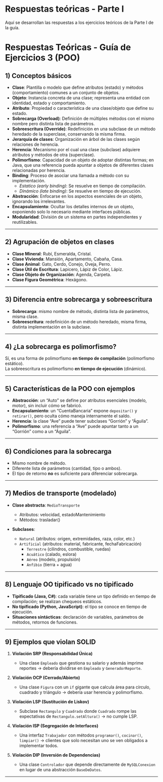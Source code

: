 # Respuestas teóricas - Parte I

Aquí se desarrollan las respuestas a los ejercicios teóricos de la Parte I de la guía.


# Respuestas Teóricas - Guía de Ejercicios 3 (POO)

## 1) Conceptos básicos

- **Clase**: Plantilla o modelo que define atributos (estado) y métodos (comportamiento) comunes a un conjunto de objetos.
- **Objeto**: Instancia concreta de una clase; representa una entidad con identidad, estado y comportamiento.
- **Atributo**: Propiedad o característica de una clase/objeto que define su estado.
- **Sobrecarga (Overload)**: Definición de múltiples métodos con el mismo nombre pero distinta lista de parámetros.
- **Sobreescritura (Override)**: Redefinición en una subclase de un método heredado de la superclase, conservando la misma firma.
- **Jerarquía de clases**: Organización en árbol de las clases según relaciones de herencia.
- **Herencia**: Mecanismo por el cual una clase (subclase) adquiere atributos y métodos de otra (superclase).
- **Polimorfismo**: Capacidad de un objeto de adoptar distintas formas; en Java, que una referencia pueda apuntar a objetos de diferentes clases relacionadas por herencia.
- **Binding**: Proceso de asociar una llamada a método con su implementación.  
  - *Estatico (early binding)*: Se resuelve en tiempo de compilación.  
  - *Dinámico (late binding)*: Se resuelve en tiempo de ejecución.
- **Abstracción**: Enfocarse en los aspectos esenciales de un objeto, ignorando los irrelevantes.
- **Encapsulamiento**: Ocultar los detalles internos de un objeto, exponiendo solo lo necesario mediante interfaces públicas.
- **Modularidad**: División de un sistema en partes independientes y reutilizables.

---

## 2) Agrupación de objetos en clases

- **Clase Mineral**: Rubí, Esmeralda, Cristal.  
- **Clase Vivienda**: Mansión, Apartamento, Cabaña, Casa.  
- **Clase Animal**: Gato, Cerdo, Conejo, Oveja, Perro.  
- **Clase Útil de Escritura**: Lapicero, Lápiz de Color, Lápiz.  
- **Clase Objeto de Organización**: Agenda, Carpeta.  
- **Clase Figura Geométrica**: Hexágono.

---

## 3) Diferencia entre sobrecarga y sobreescritura

- **Sobrecarga**: mismo nombre de método, distinta lista de parámetros, misma clase.  
- **Sobreescritura**: redefinición de un método heredado, misma firma, distinta implementación en la subclase.

---

## 4) ¿La sobrecarga es polimorfismo?

Sí, es una forma de polimorfismo **en tiempo de compilación** (polimorfismo estático).  
La sobreescritura es polimorfismo **en tiempo de ejecución** (dinámico).

---

## 5) Características de la POO con ejemplos

- **Abstracción**: un “Auto” se define por atributos esenciales (modelo, motor), sin incluir cómo se fabricó.  
- **Encapsulamiento**: un “CuentaBancaria” expone `depositar()` y `retirar()`, pero oculta cómo maneja internamente el saldo.  
- **Herencia**: la clase “Ave” puede tener subclases “Gorrión” y “Águila”.  
- **Polimorfismo**: una referencia a “Ave” puede apuntar tanto a un “Gorrión” como a un “Águila”.

---

## 6) Condiciones para la sobrecarga

- Mismo nombre de método.  
- Diferente lista de parámetros (cantidad, tipo o ambos).  
- El tipo de retorno **no** es suficiente para diferenciar sobrecarga.

---

## 7) Medios de transporte (modelado)

- **Clase abstracta**: `MedioTransporte`  
  - Atributos: velocidad, estadoMantenimiento  
  - Métodos: trasladar()  

- **Subclases**:  
  - `Natural` (atributos: origen, extremidades, raza, color, etc.)  
  - `Artificial` (atributos: material, fabricante, fechaFabricación)  
    - `Terrestre` (cilindros, combustible, ruedas)  
    - `Acuático` (calado, eslora)  
    - `Aéreo` (modelo, propulsión)  
    - `Anfibio` (tierra + agua)

---

## 8) Lenguaje OO tipificado vs no tipificado

- **Tipificado (Java, C#)**: cada variable tiene un tipo definido en tiempo de compilación; se realizan chequeos estáticos.  
- **No tipificado (Python, JavaScript)**: el tipo se conoce en tiempo de ejecución.  
- **Situaciones sintácticas**: declaración de variables, parámetros de métodos, retornos de funciones.

---

## 9) Ejemplos que violan SOLID

1. **Violación SRP (Responsabilidad Única)**  
   - Una clase `Empleado` que gestiona su salario y además imprime reportes → debería dividirse en `Empleado` y `GeneradorReporte`.  

2. **Violación OCP (Cerrado/Abierto)**  
   - Una clase `Figura` con un `if` gigante que calcula área para círculo, cuadrado y triángulo → debería usar herencia y polimorfismo.  

3. **Violación LSP (Sustitución de Liskov)**  
   - Subclase `Rectangulo` y `Cuadrado` donde `Cuadrado` rompe las expectativas de `Rectangulo.setAltura()` → no cumple LSP.  

4. **Violación ISP (Segregación de Interfaces)**  
   - Una interfaz `Trabajador` con métodos `programar()`, `cocinar()`, `limpiar()` → clientes que solo necesitan uno se ven obligados a implementar todos.  

5. **Violación DIP (Inversión de Dependencias)**  
   - Una clase `Controlador` que depende directamente de `MySQLConexion` en lugar de una abstracción `BaseDeDatos`.

---
